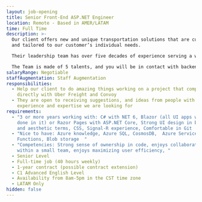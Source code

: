 ```yaml
---
layout: job-opening
title: Senior Front-End ASP.NET Engineer
location: Remote - Based in AMER/LATAM
time: Full Time
description: >-
  Our client offers new and unique transportation solutions that are customized
  and tailored to our customer’s individual needs.

  Their leadership team has over five decades of experience serving a wide range of industry sectors across North America. The difference starts with leadership by creating a culture of energy, integrity, and passion. They treat our team members, carriers, and customers as stakeholders.

  The Team is made of 5 talents, and you will be in contact with backend Engineers and the PM, who has a lot of experience working in logistics companies.
salaryRange: Negotiable
staffAugmentation: Staff Augmentation
responsibilities:
  - Help our client to do amazing things working on a project that competes
    directly with Uber Freight and Convoy
  - They are open to receiving suggestions, and ideas from people with the
    experience and expertise we are looking for
requirements:
  - "3 or more years working with: C# with NET 6, Blazor (all UI apps will be
    done in it) or Razor Pages with ASP.NET Core, Strong UI design in both code
    and aesthetic terms, CSS, Signal-R experience, Comfortable in Git   "
  - "Nice to have: Azure knowledge, Azure SQL, CosmosDB,  Azure Service Bus,
    Functions, Blob storage  "
  - "Competencies: Strong sense of ownership in code, enjoys collaboration
    within a small team, enjoys maximizing user efficiency, "
  - Senior Level
  - Full-time job (40 hours weekly)
  - 1-year contract (possible contract extension)
  - C1 Advanced English Level
  - Availability from 8am-5pm in the CST time zone
  - LATAM Only
hidden: false
---
```


